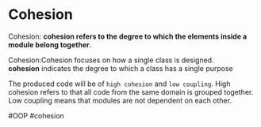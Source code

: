 # Cohesion

Cohesion: **cohesion refers to the degree to which the elements inside a module belong together.**

Cohesion:Cohesion focuses on how a single class is designed. **cohesion** indicates the degree to which a class has a single purpose

The produced code will be of `high cohesion` and `low coupling`. High cohesion refers to that all code from the same domain is grouped together. Low coupling means that modules are not dependent on each other.


#OOP #cohesion
